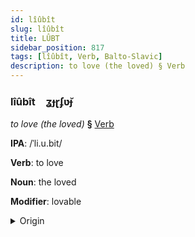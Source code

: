```yaml
---
id: lîûbît
slug: lîûbît
title: LÛBT
sidebar_position: 817
tags: [lîûbît, Verb, Balto-Slavic]
description: to love (the loved) § Verb
---
```


### lîûbît&emsp;<span kind="abugida">ʓɟɽʄʋ̆ɟ</span>

*to love (the loved)* **§** [Verb](../../tags/Verb)

**IPA**: /ˈli.u.bit/

**Verb**: to love

**Noun**: the loved

**Modifier**: lovable

<details>
    <summary>Origin</summary>
    Slovak ľúbiť [ˈʎuːbic]<br/>
    <em>Balto-Slavic Language Family</em>
</details>